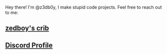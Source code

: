 Hey there! I'm @z3db0y, I make stupid code projects.
Feel free to reach out to me:

## [zedboy's crib](https://discord.gg/C4k9uVnPwP)
## [Discord Profile](https://discord.com/users/740167253491843094)
